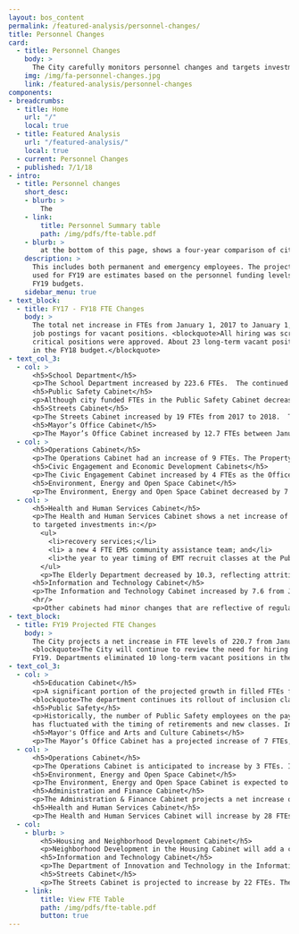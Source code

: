 ```yaml
---
layout: bos_content
permalink: /featured-analysis/personnel-changes/
title: Personnel Changes
card: 
  - title: Personnel Changes
    body: >
      The City carefully monitors personnel changes and targets investments in priority areas. See more.
    img: /img/fa-personnel-changes.jpg
    link: /featured-analysis/personnel-changes
components:
- breadcrumbs:
  - title: Home
    url: "/"
    local: true
  - title: Featured Analysis
    url: "/featured-analysis/"
    local: true
  - current: Personnel Changes
  - published: 7/1/18
- intro:
  - title: Personnel changes
    short_desc: 
    - blurb: >
        The 
    - link:
        title: Personnel Summary table
        path: /img/pdfs/fte-table.pdf
    - blurb: > 
        at the bottom of this page, shows a four-year comparison of city-funded and filled full-time equivalent (FTE) positions. 
    description: >
      This includes both permanent and emergency employees. The projected FTE numbers 
      used for FY19 are estimates based on the personnel funding levels contained in the 
      FY19 budgets.
    sidebar_menu: true    
- text_block:
  - title: FY17 - FY18 FTE Changes
    body: >
      The total net increase in FTEs from January 1, 2017 to January 1, 2018 was 212.9.  The majority of the growth was in priority area of Education. The City’s Position Review Committee continued to review all proposed 
      job postings for vacant positions. <blockquote>All hiring was scrutinized and only 
      critical positions were approved. About 23 long-term vacant positions were eliminated 
      in the FY18 budget.</blockquote>
- text_col_3:
  - col: >
      <h5>School Department</h5>
      <p>The School Department increased by 223.6 FTEs.  The continued focus on inclusion classrooms is apparent with an increase of 29 inclusion teachers and 53 aides. Other specialist teachers increased by 37 and general education teachers by 16.5. Various support and managerial positions grew by 61.</p>
      <h5>Public Safety Cabinet</h5>
      <p>Although city funded FTEs in the Public Safety Cabinet decreased by 58.8, this is due to an administrative re-coding in May 2017 of School Traffic Supervisors in the Police department from 1 FTE each to .41 each.  Thus, the Police Department reflects a January to January decrease of 92 FTEs, even though the number of employees remained steady. The Fire Department had an increase of 33, which reflects the 75 SAFER grant funded firefighters that came onto the operating fund in September 2017 offset by regular attrition. The Fire Department’s FY18 replacement class was in February 2018.</p>
      <h5>Streets Cabinet</h5>
      <p>The Streets Cabinet increased by 19 FTEs from 2017 to 2018.  The Transportation Department increased by 29 by filling previously vacant Parking Enforcement Officer positions, while Public Works decreased by 11 due to multiple vacancies.</p>
      <h5>Mayor’s Office Cabinet</h5>
      <p>The Mayor’s Office Cabinet increased by 12.7 FTEs between January 1, 2017 and January 1, 2018. The Law Department increased by 10 with the transfer of positions from Police and Public Facilities as part of a consolidation of legal positions in the city. The Office of Women’s Advancement increased by 1 FTE by filling a vacancy.</p>
  - col: >
      <h5>Operations Cabinet</h5>
      <p>The Operations Cabinet had an increase of 9 FTEs. The Property Management Department increased by 4, reflecting new security officers as well as new graffiti buster positions.  Public Facilities also increased by 4 with the transfer of School Department positions to consolidate support for Build BPS.</p>
      <h5>Civic Engagement and Economic Development Cabinets</h5>
      <p>The Civic Engagement Cabinet increased by 4 FTEs as the Office of Neighborhood Services increased 311 staff to improve constituent response.  The Arts & Culture Cabinet increased by 0.1 FTEs with regular attrition in the Library Department offset by 2 new positions in the Office of Arts and Culture.  These positions provided additional support for the Strand Theater.  The Economic Development Cabinet increased by 3.5 FTEs for additional operations support.</p>
      <h5>Environment, Energy and Open Space Cabinet</h5>
      <p>The Environment, Energy and Open Space Cabinet decreased by 7 FTEs from January 2017 to January 2018. The Parks Department decreased by 4 due to normal attrition and Inspectional Services had a decrease of 6 FTEs including several building inspector vacancies. The Environment Department increased by 3 FTEs with the hiring of a new Preservation Assistant along with filling some vacancies.</p>
  - col: >
      <h5>Health and Human Services Cabinet</h5>
      <p>The Health and Human Services Cabinet shows a net increase of 9.2 FTEs due primarily 
      to targeted investments in:</p>
        <ul>
          <li>recovery services;</li>
          <li> a new 4 FTE EMS community assistance team; and</li>
          <li>the year to year timing of EMT recruit classes at the Public Health Commission (total increase of 17.4 FTEs).  </li>
        </ul>
        <p>The Elderly Department decreased by 10.3, reflecting attrition and the reallocation of FTEs split-funded between operating and external funds.  The FY17 to FY18 changes at Boston Center for Youth and Families (+2), and the Commission for Persons with Disabilities (+1) relate to the filling of vacancies.</p>
      <h5>Information and Technology Cabinet</h5>
      <p>The Information and Technology Cabinet increased by 7.6 from January 2017 to January 2018.  The department added staff to help with identity management as well as an additional data analyst.</p>
      <hr/>
      <p>Other cabinets had minor changes that are reflective of regular attrition and hiring patterns.</p>
- text_block:
  - title: FY19 Projected FTE Changes
    body: >
      The City projects a net increase in FTE levels of 220.7 from January 1, 2018 to January 1, 2019. The majority of the growth is targeted in the priority areas of education, public safety, and transportation.
      <blockquote>The City will continue to review the need for hiring into all vacant positions in 
      FY19. Departments eliminated 10 long-term vacant positions in the current budget process.</blockquote>
- text_col_3:
  - col: >
      <h5>Education Cabinet</h5>
      <p>A significant portion of the projected growth in filled FTEs from January 2018 to January 2019 is in the Education Cabinet. This continues the trend of the School Department accounting for the majority of position growth since 2014. In FY19, the School Department is projecting a net annual increase of 64.7 FTEs with increases for inclusion teachers and aides, nurses and psychologists. The department continues its rollout of inclusion classrooms.
      <blockquote>The department continues its rollout of inclusion classrooms.</blockquote></p>
      <h5>Public Safety</h5>
      <p>Historically, the number of Public Safety employees on the payroll as of January 1 of any year 
      has fluctuated with the timing of retirements and new classes. In FY19 the projected January to January increase in the Fire Department is due to the timing of the FY19 class in fall 2018 as opposed to the FY18 class which came on in spring 2018. The goal of the department is to have enough firefighters in the suppression force to cover the minimum manning level of 262 and to reduce overtime. The Police Department is projected to increase the sworn force by 30 officers with the FY19 recruit class in the fall of 2018.</p>
      <h5>Mayor's Office and Arts and Culture Cabinets</h5>
      <p>The Mayor’s Office Cabinet has a projected increase of 7 FTEs, primarily due to transfers between departments. The Law Department will grow by an additional 4 positions since January 2018 with the completion of a citywide legal staff consolidation. Women’s Advancement is adding an assistant position, which is transferring from Neighborhood Services in the Civic Engagement Cabinet.  The Arts and Culture Cabinet will remain level.  The Office of Arts and Culture will hire a manager for the percent for the arts program, which will be offset in the FTE count by the transfer of the mural crew manager to the Parks Department.</p>
  - col: >
      <h5>Operations Cabinet</h5>
      <p>The Operations Cabinet is anticipated to increase by 3 FTEs. Intergovernmental Relations will hire a census outreach coordinator in advance of the 2020 U.S. Census. Public Facilities will add a project manager and a design review position to support the growing citywide construction program.</p>
      <h5>Environment, Energy and Open Space Cabinet</h5>
      <p>The Environment, Energy and Open Space Cabinet is expected to grow by 10 FTEs by filling vacant positions and adding targeted new positions. Inspectional Services will add 2 plans examiners to reduce the architectural review wait time for residents and developers. Parks and Recreation is adding two park ranger positions and the mural crew manager, who is being transferred from Arts and Culture. </p>
      <h5>Administration and Finance Cabinet</h5>
      <p>The Administration & Finance Cabinet projects a net increase of 2 FTEs with talent acquisition and compliance position in Human Resources and a new account receivable specialist in the Treasury Department.</p>
      <h5>Health and Human Services Cabinet</h5>
      <p>The Health and Human Services Cabinet will increase by 28 FTEs primarily due to key investment in the Public Health Commission’s Emergency Medical Services (EMS). EMS will add 20 EMTs to better meet the demands of a growing population and improve their capacity to provide a quick response to urgent calls city-wide. The Public Health Commission will also add 2 recovery services youth prevention program managers. Boston Centers for Youth and Families is adding 3 positions to support the re-opening of the Marshall Community Center as well as 2 new positions to allow for Saturday hours at the Condon Community Center. The Elderly Commission will hire a new housing unit position to meet the rising demand for assistance in this area.</p>
  - col:
    - blurb: >
        <h5>Housing and Neighborhood Development Cabinet</h5>
        <p>Neighborhood Development in the Housing Cabinet will add a case management position in the Office of Housing Stability to meet growing demand for services. </p>
        <h5>Information and Technology Cabinet</h5>
        <p>The Department of Innovation and Technology in the Information & Technology Cabinet will add an in-house reporting developer.</p>
        <h5>Streets Cabinet</h5>
        <p>The Streets Cabinet is projected to increase by 22 FTEs. The Transportation Department will add 20 positions to support transformational investments in transportation projects throughout the City. These investments include 3 FTEs to better manage traffic signals to increase safety and reduce congestion, 8 FTEs (2 planners, 2 engineers, 2 maintenance/operations positions, and 2 forepersons) for Vision Zero to build 15 slow streets, 15 miles of protected bike lanes and fix 15 of the most challenging intersections in the next four years, and 6 FTEs for the City’s new transit team which will improve coordination with the MBTA. The Public Works Department is adding a data manager for roadway utility coordination. The Office of Streets plans to hire a manager to oversee operational reforms in the cabinet.</p>
    - link:
        title: View FTE Table 
        path: /img/pdfs/fte-table.pdf
        button: true
---
```

